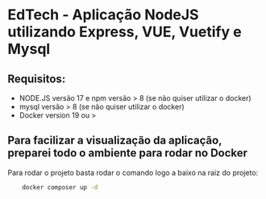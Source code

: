 # EdTech - Aplicação NodeJS utilizando Express, VUE, Vuetify e Mysql

## Requisitos: 

- NODE.JS versão 17 e npm  versão > 8 (se não quiser utilizar o docker)
- mysql versão > 8 (se não quiser utilizar o docker)
- Docker version 19 ou >

## Para facilizar a visualização da aplicação, preparei todo o ambiente para rodar no Docker

Para rodar o projeto basta rodar o comando logo a baixo na raiz do projeto:

```bash
    docker composer up -d
```


